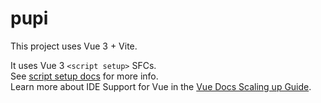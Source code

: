 # pupi

This project uses Vue 3 + Vite.

It uses Vue 3 `<script setup>` SFCs.  
See [script setup docs](https://v3.vuejs.org/api/sfc-script-setup.html#sfc-script-setup) for more info.  
Learn more about IDE Support for Vue in the [Vue Docs Scaling up Guide](https://vuejs.org/guide/scaling-up/tooling.html#ide-support).
